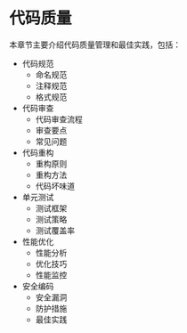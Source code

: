 # 代码质量

本章节主要介绍代码质量管理和最佳实践，包括：

- 代码规范
  - 命名规范
  - 注释规范
  - 格式规范
- 代码审查
  - 代码审查流程
  - 审查要点
  - 常见问题
- 代码重构
  - 重构原则
  - 重构方法
  - 代码坏味道
- 单元测试
  - 测试框架
  - 测试策略
  - 测试覆盖率
- 性能优化
  - 性能分析
  - 优化技巧
  - 性能监控
- 安全编码
  - 安全漏洞
  - 防护措施
  - 最佳实践